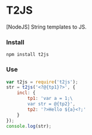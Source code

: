 # T2JS
[NodeJS] String templates to JS.

### Install
```
npm install t2js
```

### Use
```js
var t2js = require('t2js');
str = t2js('<?@{tp1}?>', {
    incl: {
        tp1: 'var a = 1;\
        var str = @{tp2}',
        tp2: '?>Hello ${a}<?;'
    }
});
console.log(str);
```
